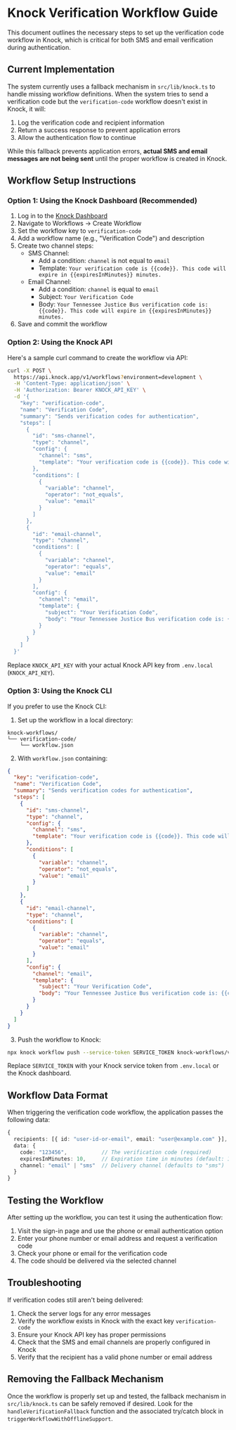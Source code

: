 # Knock Verification Workflow Guide

This document outlines the necessary steps to set up the verification code workflow in Knock, which is critical for both SMS and email verification during authentication.

## Current Implementation

The system currently uses a fallback mechanism in `src/lib/knock.ts` to handle missing workflow definitions. When the system tries to send a verification code but the `verification-code` workflow doesn't exist in Knock, it will:

1. Log the verification code and recipient information
2. Return a success response to prevent application errors
3. Allow the authentication flow to continue

While this fallback prevents application errors, **actual SMS and email messages are not being sent** until the proper workflow is created in Knock.

## Workflow Setup Instructions

### Option 1: Using the Knock Dashboard (Recommended)

1. Log in to the [Knock Dashboard](https://dashboard.knock.app/)
2. Navigate to Workflows → Create Workflow
3. Set the workflow key to `verification-code`
4. Add a workflow name (e.g., "Verification Code") and description
5. Create two channel steps:
   - SMS Channel:
     - Add a condition: `channel` is not equal to `email`
     - Template: `Your verification code is {{code}}. This code will expire in {{expiresInMinutes}} minutes.`
   - Email Channel:
     - Add a condition: `channel` is equal to `email`
     - Subject: `Your Verification Code`
     - Body: `Your Tennessee Justice Bus verification code is: {{code}}. This code will expire in {{expiresInMinutes}} minutes.`
6. Save and commit the workflow

### Option 2: Using the Knock API

Here's a sample curl command to create the workflow via API:

```bash
curl -X POST \
  https://api.knock.app/v1/workflows?environment=development \
  -H 'Content-Type: application/json' \
  -H 'Authorization: Bearer KNOCK_API_KEY' \
  -d '{
    "key": "verification-code",
    "name": "Verification Code",
    "summary": "Sends verification codes for authentication",
    "steps": [
      {
        "id": "sms-channel",
        "type": "channel",
        "config": {
          "channel": "sms",
          "template": "Your verification code is {{code}}. This code will expire in {{expiresInMinutes}} minutes."
        },
        "conditions": [
          {
            "variable": "channel",
            "operator": "not_equals",
            "value": "email"
          }
        ]
      },
      {
        "id": "email-channel",
        "type": "channel",
        "conditions": [
          {
            "variable": "channel",
            "operator": "equals",
            "value": "email"
          }
        ],
        "config": {
          "channel": "email",
          "template": {
            "subject": "Your Verification Code",
            "body": "Your Tennessee Justice Bus verification code is: {{code}}. This code will expire in {{expiresInMinutes}} minutes."
          }
        }
      }
    ]
  }'
```

Replace `KNOCK_API_KEY` with your actual Knock API key from `.env.local` (`KNOCK_API_KEY`).

### Option 3: Using the Knock CLI

If you prefer to use the Knock CLI:

1. Set up the workflow in a local directory:

```
knock-workflows/
└── verification-code/
    └── workflow.json
```

2. With `workflow.json` containing:

```json
{
  "key": "verification-code",
  "name": "Verification Code",
  "summary": "Sends verification codes for authentication",
  "steps": [
    {
      "id": "sms-channel",
      "type": "channel",
      "config": {
        "channel": "sms",
        "template": "Your verification code is {{code}}. This code will expire in {{expiresInMinutes}} minutes."
      },
      "conditions": [
        {
          "variable": "channel",
          "operator": "not_equals",
          "value": "email"
        }
      ]
    },
    {
      "id": "email-channel",
      "type": "channel",
      "conditions": [
        {
          "variable": "channel",
          "operator": "equals",
          "value": "email"
        }
      ],
      "config": {
        "channel": "email",
        "template": {
          "subject": "Your Verification Code",
          "body": "Your Tennessee Justice Bus verification code is: {{code}}. This code will expire in {{expiresInMinutes}} minutes."
        }
      }
    }
  ]
}
```

3. Push the workflow to Knock:

```bash
npx knock workflow push --service-token SERVICE_TOKEN knock-workflows/verification-code
```

Replace `SERVICE_TOKEN` with your Knock service token from `.env.local` or the Knock dashboard.

## Workflow Data Format

When triggering the verification code workflow, the application passes the following data:

```typescript
{
  recipients: [{ id: "user-id-or-email", email: "user@example.com" }],
  data: {
    code: "123456",           // The verification code (required)
    expiresInMinutes: 10,     // Expiration time in minutes (default: 10)
    channel: "email" | "sms"  // Delivery channel (defaults to "sms")
  }
}
```

## Testing the Workflow

After setting up the workflow, you can test it using the authentication flow:

1. Visit the sign-in page and use the phone or email authentication option
2. Enter your phone number or email address and request a verification code
3. Check your phone or email for the verification code
4. The code should be delivered via the selected channel

## Troubleshooting

If verification codes still aren't being delivered:

1. Check the server logs for any error messages
2. Verify the workflow exists in Knock with the exact key `verification-code`
3. Ensure your Knock API key has proper permissions
4. Check that the SMS and email channels are properly configured in Knock
5. Verify that the recipient has a valid phone number or email address

## Removing the Fallback Mechanism

Once the workflow is properly set up and tested, the fallback mechanism in `src/lib/knock.ts` can be safely removed if desired. Look for the `handleVerificationFallback` function and the associated try/catch block in `triggerWorkflowWithOfflineSupport`.
